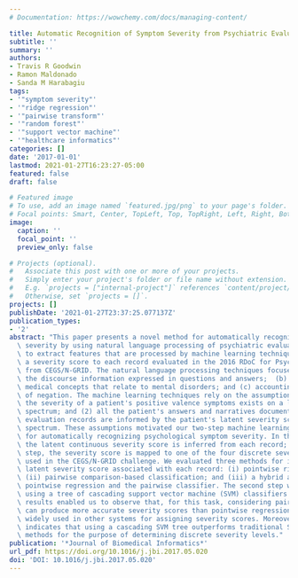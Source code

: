 ```yaml
---
# Documentation: https://wowchemy.com/docs/managing-content/

title: Automatic Recognition of Symptom Severity from Psychiatric Evaluation Records
subtitle: ''
summary: ''
authors:
- Travis R Goodwin
- Ramon Maldonado
- Sanda M Harabagiu
tags:
- '"symptom severity"'
- '"ridge regression"'
- '"pairwise transform"'
- '"random forest"'
- '"support vector machine"'
- '"healthcare informatics"'
categories: []
date: '2017-01-01'
lastmod: 2021-01-27T16:23:27-05:00
featured: false
draft: false

# Featured image
# To use, add an image named `featured.jpg/png` to your page's folder.
# Focal points: Smart, Center, TopLeft, Top, TopRight, Left, Right, BottomLeft, Bottom, BottomRight.
image:
  caption: ''
  focal_point: ''
  preview_only: false

# Projects (optional).
#   Associate this post with one or more of your projects.
#   Simply enter your project's folder or file name without extension.
#   E.g. `projects = ["internal-project"]` references `content/project/deep-learning/index.md`.
#   Otherwise, set `projects = []`.
projects: []
publishDate: '2021-01-27T23:37:25.077137Z'
publication_types:
- '2'
abstract: "This paper presents a novel method for automatically recognizing symptom\
  \ severity by using natural language processing of psychiatric evaluation records\
  \ to extract features that are processed by machine learning techniques to assign\
  \ a severity score to each record evaluated in the 2016 RDoC for Psychiatry Challenge\
  \ from CEGS/N-GRID. The natural language processing techniques focused on (a) discerning\
  \ the discourse information expressed in questions and answers;  (b) identifying\
  \ medical concepts that relate to mental disorders; and (c) accounting for the role\
  \ of negation. The machine learning techniques rely on the assumptions that (1)\
  \ the severity of a patient's positive valence symptoms exists on a latent continuous\
  \ spectrum; and (2) all the patient's answers and narratives documented in the psychological\
  \ evaluation records are informed by the patient's latent severity score along this\
  \ spectrum. These assumptions motivated our two-step machine learning framework\
  \ for automatically recognizing psychological symptom severity. In the first step,\
  \ the latent continuous severity score is inferred from each record; in the second\
  \ step, the severity score is mapped to one of the four discrete severity levels\
  \ used in the CEGS/N-GRID challenge. We evaluated three methods for inferring the\
  \ latent severity score associated with each record: (i) pointwise ridge regression;\
  \ (ii) pairwise comparison-based classification; and (iii) a hybrid approach combining\
  \ pointwise regression and the pairwise classifier. The second step was implemented\
  \ using a tree of cascading support vector machine (SVM) classifiers. These evaluation\
  \ results enabled us to observe that, for this task, considering pairwise information\
  \ can produce more accurate severity scores than pointwise regression -- an approach\
  \ widely used in other systems for assigning severity scores. Moreover, our analysis\
  \ indicates that using a cascading SVM tree outperforms traditional SVM classification\
  \ methods for the purpose of determining discrete severity levels."
publication: '*Journal of Biomedical Informatics*'
url_pdf: https://doi.org/10.1016/j.jbi.2017.05.020
doi: 'DOI: 10.1016/j.jbi.2017.05.020'
---
```

